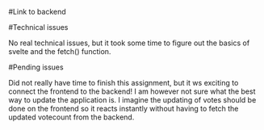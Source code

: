 #Link to backend

#Technical issues

No real technical issues, but it took some time to figure out the basics of svelte and the fetch() function.

#Pending issues

Did not really have time to finish this assignment, but it ws exciting to connect the frontend to the backend!
I am however not sure what the best way to update the application is. I imagine the updating of votes should be done on the frontend
so it reacts instantly without having to fetch the updated votecount from the backend. 

